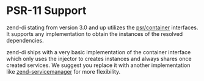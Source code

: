 # PSR-11 Support

zend-di stating from version 3.0 and up utilizes the [psr/container](https://github.com/php-fig/container)
interfaces. It supports any implementation to obtain the instances of the resolved dependencies.

zend-di ships with a very basic implementation of the container interface which only uses the
injector to creates instances and always shares once created services. We suggest you replace it
with another implementation like [zend-servicemanager](https://docs.zendframework.com/zend-servicemanager/) for more flexibility.

